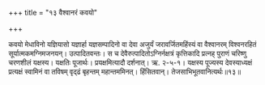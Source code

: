 +++
title = "१३ वैश्वानरं कवयो"

+++

कवयो मेधाविनो यज्ञियासो यज्ञार्हा यज्ञसम्पादिनो वा देवा अजुर्यं जरावर्जितमहिंस्यं वा वैश्वानरम् विश्वनरहितं सूर्यात्मकमग्निमजनयन्। उत्पादितवन्तः। स च देवैरुत्पादितोऽग्निर्नक्षत्रं कृत्तिकादि प्रत्नह् पुराणं चरिष्णु चरणशीलं यक्षस्य। यक्षतिः पूजार्थः। प्रयक्षमित्यादौ दर्शनात्। ऋ. २-५-१। यक्षस्य पूज्यस्य देवस्याध्यक्षं प्रत्यक्षं स्वामिनं वा तविषम् वृद्ढं बृहन्तम् महान्तममिनत्। हिंसितवान्। तेजसाभिभूतवानित्यर्थः॥१३॥